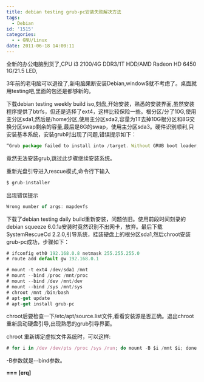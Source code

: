 ```yaml
---
title: debian testing grub-pc安装失败解决方法
tags:
  - Debian
id: '1515'
categories:
  - - GNU/Linux
date: 2011-06-18 14:00:11
---
```


全新的办公电脑到货了,CPU i3 2100/4G DDR3/1T HDD/AMD Radeon HD 6450 1G/21.5 LED,
<!-- more -->
3年前的老电脑可以退役了,新电脑果断安装Debian,window$就不考虑了。桌面就用testing吧,里面的包还是都够新的。

下载debian testing weekly build iso,刻盘,开始安装，熟悉的安装界面,虽然安装程序提供了btrfs，但还是选择了ext4，这样比较保险一些。根分区/分了10G,使用主分区sda1,然后是/home分区,使用主分区sda2,容量为1T去掉10G根分区和8G交换分区swap剩余的容量,最后是8G的swap，使用主分区sda3。硬件识别顺利,只安装基本系统，安装grub时出现了问题,错误提示如下：
```js
“Grub package failed to install into /target. Without GRUB boot loader, the installed system will not boot”
```
竟然无法安装grub,跳过此步骤继续安装系统。

重新光盘引导进入rescue模式,命令行下输入
```js
$ grub-installer
```
出现错误提示
```js
Wrong number of args: mapdevfs
```

下载了debian testing daily build重新安装，问题依旧。使用前段时间刻录的debian squeeze 6.0.1a安装时竟然识别不出网卡，放弃。最后下载SystemRescueCd 2.2.0,引导系统，挂装硬盘上的根分区sda1,然后chroot安装grub-pc成功，步骤如下：
```js
# ifconfig eth0 192.168.0.8 netmask 255.255.255.0
# route add default gw 192.168.0.1

# mount -t ext4 /dev/sda1 /mnt
# mount --bind /proc /mnt/proc
# mount --bind /dev /mnt/dev
# mount --bind /sys /mnt/sys
# chroot /mnt /bin/bash
# apt-get update
# apt-get install grub-pc
```
chroot后要检查一下/etc/apt/source.list文件,看看安装源是否正确。退出chroot重新启动硬盘引导,出现熟悉的grub引导界面。

chroot 重新绑定虚拟文件系统时，可以这样:
```js
# for i in /dev /dev/pts /proc /sys /run; do mount -B $i /mnt $i; done
```

-B参数就是--bind参数。

**\===
\[erq\]**